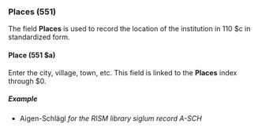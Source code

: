 ### Places (551)

The field **Places** is used to record the location of the institution in 110 $c in standardized form.

#### Place (551 $a)

Enter the city, village, town, etc. This field is linked to the **Places** index through $0.

##### Example

- Aigen-Schlägl _for the RISM library siglum record A-SCH_
